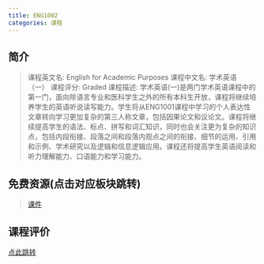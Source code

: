 ```yaml
---
title: ENG1002
categories: 课程
---
```


## 简介

> 课程英文名: English for Academic Purposes
> 课程中文名: 学术英语（一）
> 课程评分: Graded
> 课程描述: 学术英语(一)是两门学术英语课程中的第一门，面向除语言专业和医科学生之外的所有本科生开放，课程将继续培养学生的英语听说读写能力。学生将从ENG1001课程中学习的个人表达性文章转向学习更加复杂的第三人称文章，包括因果论文和议论文。课程将继续提高学生的语法、标点、拼写和词汇知识，同时也会关注更为复杂的知识点，包括内段衔接、段落之间和段落内观点之间的衔接、细节的运用、引用和示例、学术研究以及逻辑和信息逻辑应用。课程还将提高学生英语阅读和听力理解能力、口语能力和学习能力。

## 免费资源(点击对应板块跳转)

> [课件](https://github.com/dsanying/CUHKSZ_course/tree/main/ENG1002/Courseware)

## 课程评价

[点此跳转](https://dsanying.github.io/cuhksz/course-evaluation/)